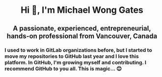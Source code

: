 <h1 align="center">Hi 👋, I'm Michael Wong Gates</h1>
<h2 align="center">A passionate, experienced, entrepreneurial, hands-on professional from Vancouver, Canada</h2>

<h3>I used to work in GitLab organizations before, but I started to move my repositories to GitHub last year and I love this platform. In GitHub, I'm growing myself and contributing. I recommend GitHub to you all. This is magic... 😊 </h3>
